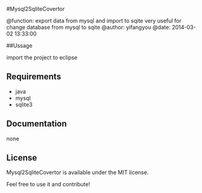 #Mysql2SqliteCovertor

@function:
	export data from mysql and import to sqite
	very useful for  change database from mysql to sqite
@author: yifangyou
@date:   2014-03-02 13:33:00

##Ussage

import the project to eclipse

## Requirements

- java
- mysql
- sqlite3

## Documentation

none

## License

Mysql2SqliteCovertor is available under the MIT license. 

Feel free to use it and contribute!